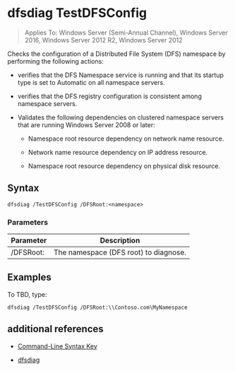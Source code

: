 # dfsdiag TestDFSConfig

>Applies To: Windows Server (Semi-Annual Channel), Windows Server 2016, Windows Server 2012 R2, Windows Server 2012

Checks the configuration of a Distributed File System \(DFS\) namespace by performing the following actions:  
  
-   verifies that the DFS Namespace service is running and that its  startup type is set to Automatic on all namespace servers.  
  
-   verifies that the DFS registry configuration is consistent among namespace servers.  
  
-   Validates the following dependencies on clustered namespace servers that are running Windows Server 2008 or later:  
  
    -   Namespace root resource dependency on network name resource.  
  
    -   Network name resource dependency on IP address resource.  
  
    -   Namespace root resource dependency on physical disk resource.  
  
  
  
## Syntax  
  
```  
dfsdiag /TestDFSConfig /DFSRoot:<namespace>  
```  
  
### Parameters  
  
|Parameter|Description|  
|-------|--------|  
|\/DFSRoot:<namespace>|The namespace \(DFS root\) to diagnose.|  
  
## <a name="BKMK_Examples"></a>Examples  
To TBD, type:  
  
```  
dfsdiag /TestDFSConfig /DFSRoot:\\Contoso.com\MyNamespace  
```  
  
## additional references  
  
-   [Command-Line Syntax Key](command-line-syntax-key.md)  
  
-   [dfsdiag](dfsdiag.md)  
  

